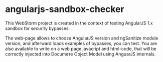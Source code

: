 # angularjs-sandbox-checker

This WebStorm project is created in the context of testing AngularJS 1.x sandbox for security bypasses.

The web-page allows to choose AngularJS version and ngSanitize module version, and afterward loads examples of bypasses, you can test.
You are also available to write on a web page javacript and html-code, that will be correctly injected into Documeте Object Model using AnguarJS internals.
